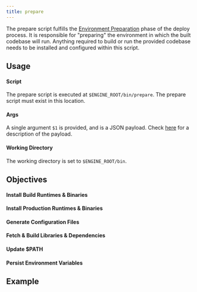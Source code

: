 ```yaml
---
title: prepare
---
```


The prepare script fulfills the [Environment Preparation](/engines/how-engines-work#environment-preparation) phase of the deploy process. It is responsible for "preparing" the environment in which the built codebase will run. Anything required to build or run the provided codebase needs to be installed and configured within this script.

## Usage

#### Script

The prepare script is executed at `$ENGINE_ROOT/bin/prepare`. The prepare script must exist in this location.

#### Args

A single argument `$1` is provided, and is a JSON payload. Check [here](/engines/scripts/intro#payload) for a description of the payload.

#### Working Directory

The working directory is set to `$ENGINE_ROOT/bin`.

## Objectives

#### Install Build Runtimes & Binaries

#### Install Production Runtimes & Binaries

#### Generate Configuration Files

#### Fetch & Build Libraries & Dependencies

#### Update $PATH

#### Persist Environment Variables

## Example
